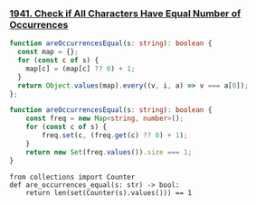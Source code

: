 ### [1941. Check if All Characters Have Equal Number of Occurrences](https://leetcode.com/problems/check-if-all-characters-have-equal-number-of-occurrences)
```Typescript
function areOccurrencesEqual(s: string): boolean {
  const map = {};
  for (const c of s) {
    map[c] = (map[c] ?? 0) + 1;
  }
  return Object.values(map).every((v, i, a) => v === a[0]);
};
```
```Typescript
function areOccurrencesEqual(s: string): boolean {
    const freq = new Map<string, number>();
    for (const c of s) {
        freq.set(c, (freq.get(c) ?? 0) + 1);
    }
    return new Set(freq.values()).size === 1;
}
```
```Python3
from collections import Counter
def are_occurrences_equal(s: str) -> bool:
    return len(set(Counter(s).values())) == 1
```
